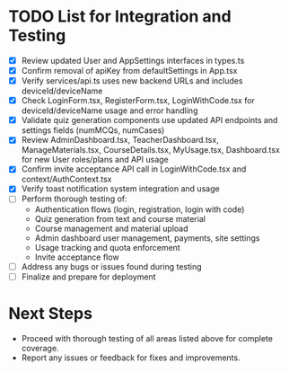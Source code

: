 # TODO List for Integration and Testing

- [x] Review updated User and AppSettings interfaces in types.ts
- [x] Confirm removal of apiKey from defaultSettings in App.tsx
- [x] Verify services/api.ts uses new backend URLs and includes deviceId/deviceName
- [x] Check LoginForm.tsx, RegisterForm.tsx, LoginWithCode.tsx for deviceId/deviceName usage and error handling
- [x] Validate quiz generation components use updated API endpoints and settings fields (numMCQs, numCases)
- [x] Review AdminDashboard.tsx, TeacherDashboard.tsx, ManageMaterials.tsx, CourseDetails.tsx, MyUsage.tsx, Dashboard.tsx for new User roles/plans and API usage
- [x] Confirm invite acceptance API call in LoginWithCode.tsx and context/AuthContext.tsx
- [x] Verify toast notification system integration and usage
- [ ] Perform thorough testing of:
  - Authentication flows (login, registration, login with code)
  - Quiz generation from text and course material
  - Course management and material upload
  - Admin dashboard user management, payments, site settings
  - Usage tracking and quota enforcement
  - Invite acceptance flow
- [ ] Address any bugs or issues found during testing
- [ ] Finalize and prepare for deployment

# Next Steps
- Proceed with thorough testing of all areas listed above for complete coverage.
- Report any issues or feedback for fixes and improvements.
